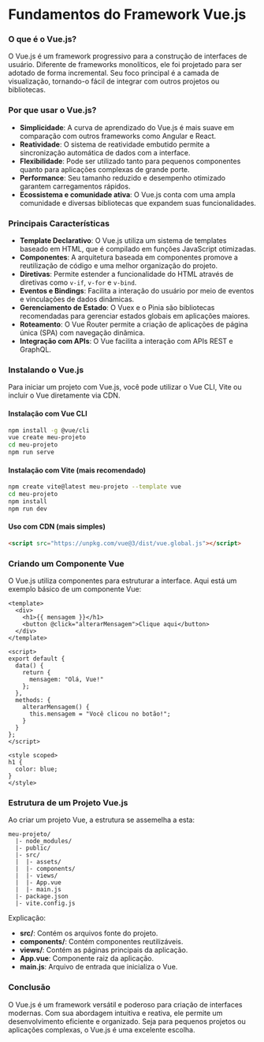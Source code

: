 # Fundamentos do Framework Vue.js

### O que é o Vue.js?

O Vue.js é um framework progressivo para a construção de interfaces de usuário. Diferente de frameworks monolíticos, ele foi projetado para ser adotado de forma incremental. Seu foco principal é a camada de visualização, tornando-o fácil de integrar com outros projetos ou bibliotecas.

### Por que usar o Vue.js?

- **Simplicidade**: A curva de aprendizado do Vue.js é mais suave em comparação com outros frameworks como Angular e React.
- **Reatividade**: O sistema de reatividade embutido permite a sincronização automática de dados com a interface.
- **Flexibilidade**: Pode ser utilizado tanto para pequenos componentes quanto para aplicações complexas de grande porte.
- **Performance**: Seu tamanho reduzido e desempenho otimizado garantem carregamentos rápidos.
- **Ecossistema e comunidade ativa**: O Vue.js conta com uma ampla comunidade e diversas bibliotecas que expandem suas funcionalidades.

### Principais Características

- **Template Declarativo**: O Vue.js utiliza um sistema de templates baseado em HTML, que é compilado em funções JavaScript otimizadas.
- **Componentes**: A arquitetura baseada em componentes promove a reutilização de código e uma melhor organização do projeto.
- **Diretivas**: Permite estender a funcionalidade do HTML através de diretivas como `v-if`, `v-for` e `v-bind`.
- **Eventos e Bindings**: Facilita a interação do usuário por meio de eventos e vinculações de dados dinâmicas.
- **Gerenciamento de Estado**: O Vuex e o Pinia são bibliotecas recomendadas para gerenciar estados globais em aplicações maiores.
- **Roteamento**: O Vue Router permite a criação de aplicações de página única (SPA) com navegação dinâmica.
- **Integração com APIs**: O Vue facilita a interação com APIs REST e GraphQL.

### Instalando o Vue.js

Para iniciar um projeto com Vue.js, você pode utilizar o Vue CLI, Vite ou incluir o Vue diretamente via CDN.

#### Instalação com Vue CLI

```bash
npm install -g @vue/cli
vue create meu-projeto
cd meu-projeto
npm run serve
```

#### Instalação com Vite (mais recomendado)

```bash
npm create vite@latest meu-projeto --template vue
cd meu-projeto
npm install
npm run dev
```

#### Uso com CDN (mais simples)

```html
<script src="https://unpkg.com/vue@3/dist/vue.global.js"></script>
```

### Criando um Componente Vue

O Vue.js utiliza componentes para estruturar a interface. Aqui está um exemplo básico de um componente Vue:

```vue
<template>
  <div>
    <h1>{{ mensagem }}</h1>
    <button @click="alterarMensagem">Clique aqui</button>
  </div>
</template>

<script>
export default {
  data() {
    return {
      mensagem: "Olá, Vue!"
    };
  },
  methods: {
    alterarMensagem() {
      this.mensagem = "Você clicou no botão!";
    }
  }
};
</script>

<style scoped>
h1 {
  color: blue;
}
</style>
```

### Estrutura de um Projeto Vue.js

Ao criar um projeto Vue, a estrutura se assemelha a esta:

```
meu-projeto/
  |- node_modules/
  |- public/
  |- src/
  |  |- assets/
  |  |- components/
  |  |- views/
  |  |- App.vue
  |  |- main.js
  |- package.json
  |- vite.config.js
```

Explicação:

- **src/**: Contém os arquivos fonte do projeto.
- **components/**: Contém componentes reutilizáveis.
- **views/**: Contém as páginas principais da aplicação.
- **App.vue**: Componente raiz da aplicação.
- **main.js**: Arquivo de entrada que inicializa o Vue.

### Conclusão

O Vue.js é um framework versátil e poderoso para criação de interfaces modernas. Com sua abordagem intuitiva e reativa, ele permite um desenvolvimento eficiente e organizado. Seja para pequenos projetos ou aplicações complexas, o Vue.js é uma excelente escolha.

